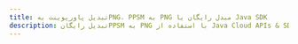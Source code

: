 ---title: تبدیل پاورپوینت بهPNG، PPSM به PNG مبدل رایگان یا Java SDKdescription: تبدیل رایگانPPSM به PNG با استفاده از Java Cloud APIs & SDK. همچنین اسناد Microsoft PowerPoint را در Cloud ایجاد، ویرایش و رندر کنید.---
